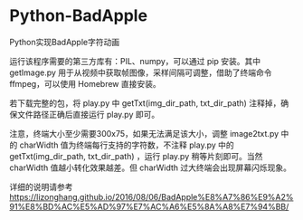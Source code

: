 # Python-BadApple
Python实现BadApple字符动画

运行该程序需要的第三方库有：PIL、numpy，可以通过 pip 安装。其中 getImage.py 用于从视频中获取帧图像，采样间隔可调整，借助了终端命令 ffmpeg，可以使用 Homebrew 直接安装。

若下载完整的包，将 play.py 中 getTxt(img_dir_path, txt_dir_path) 注释掉，确保文件路径正确后直接运行 play.py 即可。

注意，终端大小至少需要300x75，如果无法满足该大小，调整 image2txt.py 中的 charWidth 值为终端每行支持的字符数，不注释 play.py 中的 getTxt(img_dir_path, txt_dir_path) ，运行 play.py 稍等片刻即可。当然 charWidth 值越小转化效果越差。但 charWidth 过大终端会出现屏幕闪烁现象。

详细的说明请参考 https://lizonghang.github.io/2016/08/06/BadApple%E8%A7%86%E9%A2%91%E8%BD%AC%E5%AD%97%E7%AC%A6%E5%8A%A8%E7%94%BB/
